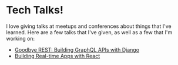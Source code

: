 # Tech Talks!
I love giving talks at meetups and conferences about things that I've learned. Here are a few talks that I've given, as well as a few that I'm working on:

- [Goodbye REST: Building GraphQL APIs with Django](https://github.com/jaydenwindle/talks/blob/master/django-graphql.md)
- [Building Real-time Apps with React](https://github.com/jaydenwindle/talks/blob/master/realtime-react.md)
